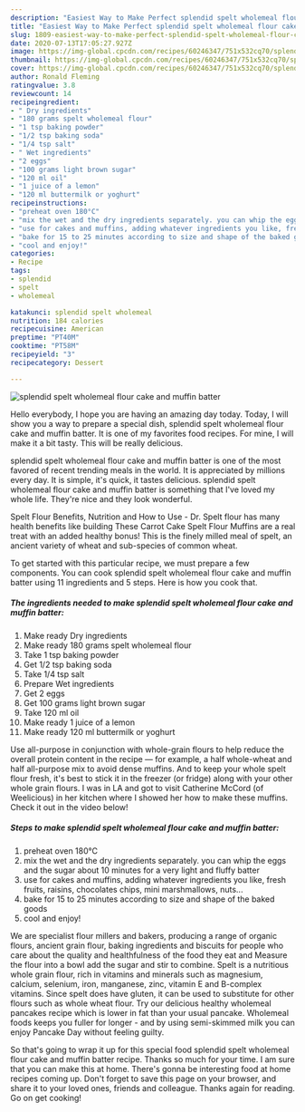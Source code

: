 ```yaml
---
description: "Easiest Way to Make Perfect splendid spelt wholemeal flour cake and muffin batter"
title: "Easiest Way to Make Perfect splendid spelt wholemeal flour cake and muffin batter"
slug: 1809-easiest-way-to-make-perfect-splendid-spelt-wholemeal-flour-cake-and-muffin-batter
date: 2020-07-13T17:05:27.927Z
image: https://img-global.cpcdn.com/recipes/60246347/751x532cq70/splendid-spelt-wholemeal-flour-cake-and-muffin-batter-recipe-main-photo.jpg
thumbnail: https://img-global.cpcdn.com/recipes/60246347/751x532cq70/splendid-spelt-wholemeal-flour-cake-and-muffin-batter-recipe-main-photo.jpg
cover: https://img-global.cpcdn.com/recipes/60246347/751x532cq70/splendid-spelt-wholemeal-flour-cake-and-muffin-batter-recipe-main-photo.jpg
author: Ronald Fleming
ratingvalue: 3.8
reviewcount: 14
recipeingredient:
- " Dry ingredients"
- "180 grams spelt wholemeal flour"
- "1 tsp baking powder"
- "1/2 tsp baking soda"
- "1/4 tsp salt"
- " Wet ingredients"
- "2 eggs"
- "100 grams light brown sugar"
- "120 ml oil"
- "1 juice of a lemon"
- "120 ml buttermilk or yoghurt"
recipeinstructions:
- "preheat oven 180°C"
- "mix the wet and the dry ingredients separately. you can whip the eggs and the sugar about 10 minutes for a very light and fluffy batter"
- "use for cakes and muffins, adding whatever ingredients you like, fresh fruits, raisins, chocolates chips, mini marshmallows, nuts..."
- "bake for 15 to 25 minutes according to size and shape of the baked goods"
- "cool and enjoy!"
categories:
- Recipe
tags:
- splendid
- spelt
- wholemeal

katakunci: splendid spelt wholemeal 
nutrition: 184 calories
recipecuisine: American
preptime: "PT40M"
cooktime: "PT58M"
recipeyield: "3"
recipecategory: Dessert

---
```



![splendid spelt wholemeal flour cake and muffin batter](https://img-global.cpcdn.com/recipes/60246347/751x532cq70/splendid-spelt-wholemeal-flour-cake-and-muffin-batter-recipe-main-photo.jpg)

Hello everybody, I hope you are having an amazing day today. Today, I will show you a way to prepare a special dish, splendid spelt wholemeal flour cake and muffin batter. It is one of my favorites food recipes. For mine, I will make it a bit tasty. This will be really delicious.

splendid spelt wholemeal flour cake and muffin batter is one of the most favored of recent trending meals in the world. It is appreciated by millions every day. It is simple, it's quick, it tastes delicious. splendid spelt wholemeal flour cake and muffin batter is something that I've loved my whole life. They're nice and they look wonderful.

Spelt Flour Benefits, Nutrition and How to Use - Dr. Spelt flour has many health benefits like building These Carrot Cake Spelt Flour Muffins are a real treat with an added healthy bonus! This is the finely milled meal of spelt, an ancient variety of wheat and sub-species of common wheat.


To get started with this particular recipe, we must prepare a few components. You can cook splendid spelt wholemeal flour cake and muffin batter using 11 ingredients and 5 steps. Here is how you cook that.

<!--inarticleads1-->

##### The ingredients needed to make splendid spelt wholemeal flour cake and muffin batter:

1. Make ready  Dry ingredients
1. Make ready 180 grams spelt wholemeal flour
1. Take 1 tsp baking powder
1. Get 1/2 tsp baking soda
1. Take 1/4 tsp salt
1. Prepare  Wet ingredients
1. Get 2 eggs
1. Get 100 grams light brown sugar
1. Take 120 ml oil
1. Make ready 1 juice of a lemon
1. Make ready 120 ml buttermilk or yoghurt


Use all-purpose in conjunction with whole-grain flours to help reduce the overall protein content in the recipe — for example, a half whole-wheat and half all-purpose mix to avoid dense muffins. And to keep your whole spelt flour fresh, it&#39;s best to stick it in the freezer (or fridge) along with your other whole grain flours. I was in LA and got to visit Catherine McCord (of Weelicious) in her kitchen where I showed her how to make these muffins. Check it out in the video below! 

<!--inarticleads2-->

##### Steps to make splendid spelt wholemeal flour cake and muffin batter:

1. preheat oven 180°C
1. mix the wet and the dry ingredients separately. you can whip the eggs and the sugar about 10 minutes for a very light and fluffy batter
1. use for cakes and muffins, adding whatever ingredients you like, fresh fruits, raisins, chocolates chips, mini marshmallows, nuts...
1. bake for 15 to 25 minutes according to size and shape of the baked goods
1. cool and enjoy!


We are specialist flour millers and bakers, producing a range of organic flours, ancient grain flour, baking ingredients and biscuits for people who care about the quality and healthfulness of the food they eat and Measure the flour into a bowl add the sugar and stir to combine. Spelt is a nutritious whole grain flour, rich in vitamins and minerals such as magnesium, calcium, selenium, iron, manganese, zinc, vitamin E and B-complex vitamins. Since spelt does have gluten, it can be used to substitute for other flours such as whole wheat flour. Try our delicious healthy wholemeal pancakes recipe which is lower in fat than your usual pancake. Wholemeal foods keeps you fuller for longer - and by using semi-skimmed milk you can enjoy Pancake Day without feeling guilty. 

So that's going to wrap it up for this special food splendid spelt wholemeal flour cake and muffin batter recipe. Thanks so much for your time. I am sure that you can make this at home. There's gonna be interesting food at home recipes coming up. Don't forget to save this page on your browser, and share it to your loved ones, friends and colleague. Thanks again for reading. Go on get cooking!
